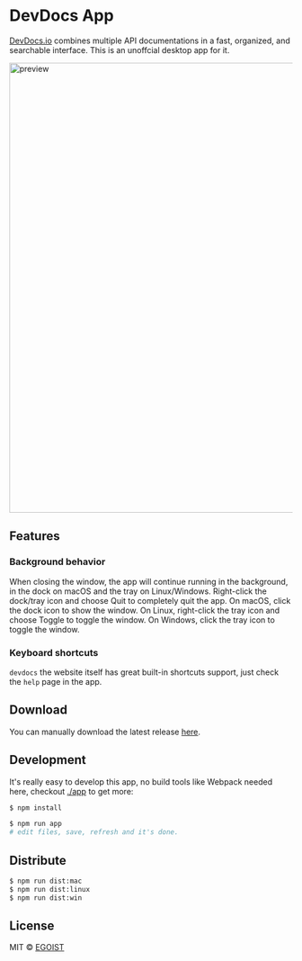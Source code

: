 # DevDocs App

[DevDocs.io](https://devdocs.io/) combines multiple API documentations in a fast, organized, and searchable interface. This is an unoffcial desktop app for it.

<img src="https://cloud.githubusercontent.com/assets/8784712/23579418/c719cd54-0127-11e7-8d08-55627e696947.png" width="800" alt="preview"/>

## Features

### Background behavior

When closing the window, the app will continue running in the background, in the dock on macOS and the tray on Linux/Windows. Right-click the dock/tray icon and choose Quit to completely quit the app. On macOS, click the dock icon to show the window. On Linux, right-click the tray icon and choose Toggle to toggle the window. On Windows, click the tray icon to toggle the window.

### Keyboard shortcuts

`devdocs` the website itself has great built-in shortcuts support, just check the `help` page in the app.

## Download

You can manually download the latest release [here](https://github.com/egoist/devdocs-app/releases).

## Development

It's really easy to develop this app, no build tools like Webpack needed here, checkout [./app](/app) to get more:

```bash
$ npm install

$ npm run app
# edit files, save, refresh and it's done.
```

## Distribute

```bash
$ npm run dist:mac
$ npm run dist:linux
$ npm run dist:win
```

## License

MIT &copy; [EGOIST](https://github.com/egoist)
